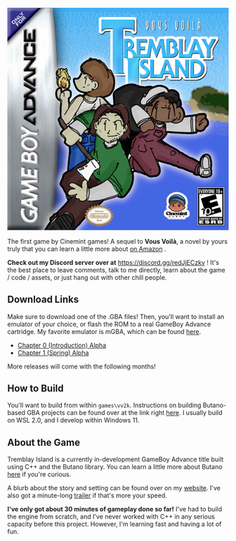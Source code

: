 ![Cover Art](https://github.com/EHowardHill/Tremblay-Island/blob/main/Tremblay%20Island%20Cover%2001%20small.png?raw=true)

The first game by Cinemint games! A sequel to **Vous Voilà**, a novel by yours truly that you can learn a little more about [on Amazon](https://www.amazon.com/dp/B08QCQ8DNV/ref=cm_sw_em_r_mt_dp_A6BZSE5MJ3HET2N6PV8P) .

**Check out my Discord server over at** https://discord.gg/redJjECzkv ! It's the best place to leave comments, talk to me directly, learn about the game / code / assets, or just hang out with other chill people.

## Download Links

Make sure to download one of the .GBA files! Then, you'll want to install an emulator of your choice, or flash the ROM to a real GameBoy Advance cartridge. My favorite emulator is mGBA, which can be found [here](https://mgba.io/downloads.html).

- [Chapter 0 (Introduction) Alpha](https://github.com/EHowardHill/Tremblay-Island/blob/main/Demo%20Build%2001.gba)
- [Chapter 1 (Spring) Alpha](https://github.com/EHowardHill/Tremblay-Island/blob/main/Demo%20Build%2002%20(only).gba)

More releases will come with the following months!

## How to Build

You'll want to build from within `games\vv2k`. Instructions on building Butano-based GBA projects can be found over at the link right [here](https://gvaliente.github.io/butano/getting_started.html#getting_started_template). I usually build on WSL 2.0, and I develop within Windows 11.

## About the Game

Tremblay Island is a currently in-development GameBoy Advance title built using C++ and the Butano library. You can learn a little more about Butano [here](https://github.com/GValiente/butano) if you're curious.

A blurb about the story and setting can be found over on my [website](http://www.tremblayisland.com/). I've also got a minute-long [trailer](https://youtu.be/Rcy9nHeIZuc) if that's more your speed.

**I've only got about 30 minutes of gameplay done so far!** I've had to build the engine from scratch, and I've never worked with C++ in any serious capacity before this project. However, I'm learning fast and having a lot of fun.
